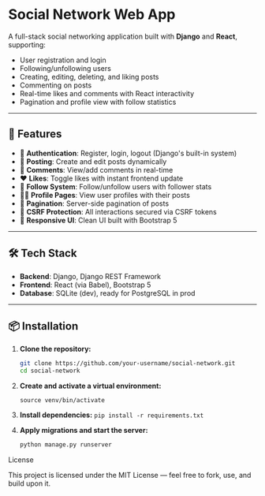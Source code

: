 # Social Network Web App

A full-stack social networking application built with **Django** and **React**, supporting:

- User registration and login
- Following/unfollowing users
- Creating, editing, deleting, and liking posts
- Commenting on posts
- Real-time likes and comments with React interactivity
- Pagination and profile view with follow statistics

---

## 🚀 Features

- 🧾 **Authentication**: Register, login, logout (Django's built-in system)
- 📝 **Posting**: Create and edit posts dynamically
- 💬 **Comments**: View/add comments in real-time
- ❤️ **Likes**: Toggle likes with instant frontend update
- 👥 **Follow System**: Follow/unfollow users with follower stats
- 🧑‍💻 **Profile Pages**: View user profiles with their posts
- 🔁 **Pagination**: Server-side pagination of posts
- 🔐 **CSRF Protection**: All interactions secured via CSRF tokens
- 🎨 **Responsive UI**: Clean UI built with Bootstrap 5

---

## 🛠️ Tech Stack

- **Backend**: Django, Django REST Framework
- **Frontend**: React (via Babel), Bootstrap 5
- **Database**: SQLite (dev), ready for PostgreSQL in prod

---

## 📦 Installation

1. **Clone the repository:**

   ```bash
   git clone https://github.com/your-username/social-network.git
   cd social-network

2. **Create and activate a virtual environment:**

    ```python3 -m venv venv
    source venv/bin/activate

3. **Install dependencies:**
    ```pip install -r requirements.txt```

4.	**Apply migrations and start the server:**

    ```python manage.py migrate
    python manage.py runserver


License

This project is licensed under the MIT License — feel free to fork, use, and build upon it.